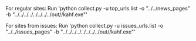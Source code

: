 For regular sites:
Run 'python collect.py -u top_urls.list -o "../../news_pages" -b "../../../../../../../../out/<Your build>/kahf.exe"'

For sites from issues:
Run 'python collect.py -u issues_urls.list -o "../../issues_pages" -b "../../../../../../../../out/<Your build>/kahf.exe"'
